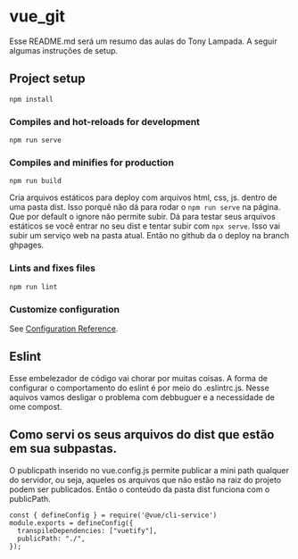 # vue_git

Esse README.md será um resumo das aulas do Tony Lampada. 
A seguir algumas instruções de setup.

## Project setup
```
npm install
```

### Compiles and hot-reloads for development
```
npm run serve
```

### Compiles and minifies for production
```
npm run build
```
Cria arquivos estáticos para deploy com arquivos html, css, js. dentro de uma pasta dist. Isso porquê não dá para rodar o ``` npm run serve ``` na página. Que por default o ignore não permite subir. 
Dá para testar seus arquivos estáticos se você entrar no seu dist e tentar subir com ```npx serve```. Isso vai subir um serviço web na pasta atual.
Então no github da o deploy na branch ghpages.

### Lints and fixes files
```
npm run lint
```

### Customize configuration
See [Configuration Reference](https://cli.vuejs.org/config/).

## Eslint

Esse embelezador de código vai chorar por muitas coisas. A forma de configurar o comportamento do eslint é por meio do .eslintrc.js. Nesse aquivos vamos desligar o problema com debbuguer e a necessidade de ome compost. 

## Como servi os seus arquivos do dist que estão em sua subpastas. 

O publicpath inserido no vue.config.js permite publicar a mini path qualquer do servidor, ou seja, aqueles os arquivos que não estão na raiz do projeto podem ser publicados.
Então o conteúdo da pasta dist funciona com o publicPath. 

```
const { defineConfig } = require('@vue/cli-service')
module.exports = defineConfig({
  transpileDependencies: ["vuetify"],
  publicPath: "./",
});
```